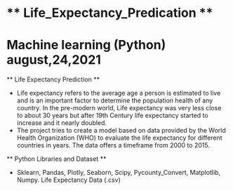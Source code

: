 # ** Life_Expectancy_Predication **
# Machine learning  (Python)                                                                                                    august,24,2021

** Life Expectancy Prediction **
* Life expectancy refers to the average age a person is estimated to live and is an important factor to determine the population health of any country. In the pre-modern world, Life expectancy was very less close to about 30 years but after 19th Century life expectancy started to increase and it nearly doubled.
* The project tries to create a model based on data provided by the World Health Organization (WHO) to evaluate the life expectancy for different countries in years. The data offers a timeframe from 2000 to 2015.

** Python Libraries and Dataset **
* Sklearn, Pandas, Plotly, Seaborn, Scipy, Pycounty_Convert, Matplotlib, Numpy.  Life Expectancy Data (.csv)
